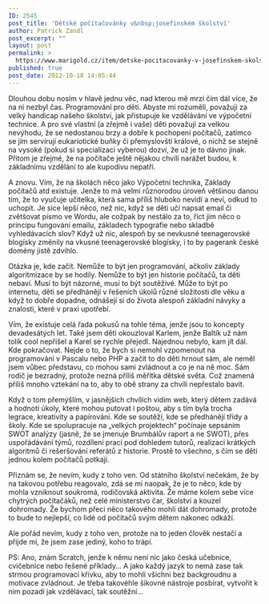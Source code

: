 ```yaml
---
ID: 2545
post_title: 'Dětské počítačovánky v&nbsp;josefinském školství'
author: Patrick Zandl
post_excerpt: ""
layout: post
permalink: >
  https://www.marigold.cz/item/detske-pocitacovanky-v-josefinskem-skolstvi
published: true
post_date: 2012-10-18 14:05:44
---
```

Dlouhou dobu nosím v hlavě jednu věc, nad kterou mě mrzí čím dál více, že na ni nezbyl čas. Programování pro děti. Abyste mi rozuměli, považuji za velký handicap našeho školství, jak přistupuje ke vzdělávání ve výpočetní technice. A pro své vlastní (a zřejmě i vaše) děti považuji za velkou nevýhodu, že se nedostanou brzy a dobře k pochopení počítačů, zatímco se jím servírují eukariotické buňky či přemyslovští králové, o nichž se stejně na vysoké (pokud si specializaci vyberou) dozví, že už je to dávno jinak.  Přitom je zřejmé, že  na počítače ještě nějakou chvíli narážet budou, k základnímu vzdělání to ale kupodivu nepatří. 

A znovu. Vím, že na školách něco jako Výpočetní technika, Základy počítačů atd existuje. Jenže to má velmi různorodou úroveň většinou danou tím, že to vyučuje učitelka, která sama příliš hluboko nevidí a neví, odkud to uchopit. Je sice lepší něco, než nic, když se děti učí napsat email či zvětšovat písmo ve Wordu, ale cožpak by nestálo za to, říct jim něco o principu fungování emailu, základech typografie nebo skladbě vyhledávacích slov? Když už nic, alespoň by se nevkusné teenagerovské blogísky změnily na vkusné teenagerovské blogísky, i to by pagerank české domény jistě zdvihlo. 

Otázka je, kde začít. Nemůže to být jen programování, ačkoliv základy algoritmizace by se hodily. Nemůže to být jen historie počítačů, ta děti nebaví. Musí to být názorné, musí to být soutěživé. Může to být po internetu, děti se předhánějí v řešeních úkolů různé složitosti dle věku a když to dobře dopadne, odnášejí si do života alespoň základní návyky a znalosti, které v praxi upotřebí. 

Vím, že existuje celá řada pokusů na tohle téma, jenže jsou to koncepty devadesátých let. Také jsem děti okouzloval Karlem, jenže Baltík už nám tolik cool nepřišel a Karel se rychle přejedl. Najednou nebylo, kam jít dál. Kde pokračovat. Nejde o to, že bych si nemohl vzpomenout na programování v Pascalu nebo PHP a začít to do dětí hrnout sám, ale neměl jsem vůbec představu, co mohou sami zvládnout a co je na ně moc. Sám rodič je bezradný, protože nezná příliš měřítka dětské světa. Což znamená příliš mnoho vztekání na to, aby to obě strany za chvíli nepřestalo bavit. 

Když o tom přemýšlím, v jasnějších chvílích vidím web, který dětem zadává a hodnotí úkoly, které mohou putovat i poštou, aby s tím byla trocha legrace, kreativity a papírování. Kde se soutěží, kde se předhánějí třídy a školy. Kde se spolupracuje na „velkých projektech“ počínaje sepsáním SWOT analýzy (jasně, že se jmenuje Brumbálův raport a ne SWOT), přes uspořádávání týmů, rozdílení prací pod dohledem tutorů, realizaci krátkých algoritmů či rešeršování referátů z historie. Prostě to všechno,  s čím se děti jednou kolem počítačů potkají.

Přiznám se, že nevím, kudy z toho ven. Od státního školství nečekám, že by na takovou potřebu reagovalo, zdá se mi naopak, že je to něco, kde by mohla vzniknout soukromá, rodičovská aktivita. Že máme kolem sebe více chytrých počítačáků, než celé ministerstvo čar, školství a kouzel dohromady. Že bychom přeci něco takového mohli dát dohromady, protože to bude to  nejlepší, co lidé od počítačů svým dětem nakonec odkáží.   

Ale pořád nevím, kudy z toho ven, protože na to jeden člověk nestačí a přijde mi, že jsem zase jediný, koho to trápí.

PS: Ano, znám Scratch, jenže k němu není nic jako česká učebnice, cvičebnice nebo řešené příklady… A jako každý jazyk to nemá zase tak strmou programovací křivku, aby to mohli všichni bez backgroudnu a motivace zvládnout. Je třeba takovéhle šikovné nástroje posbírat, vytvořit k nim pozadí jak vzdělávací, tak soutěžní...